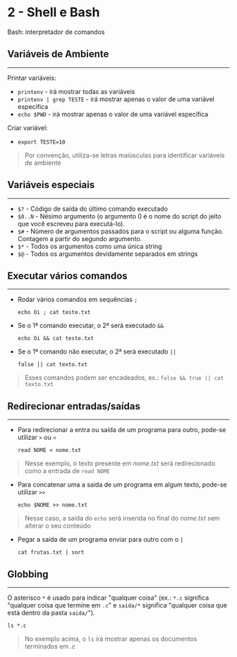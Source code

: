 # 2 - Shell e Bash

Bash: interpretador de comandos

## Variáveis de Ambiente

---

Printar variáveis: 

- `printenv` - irá mostrar todas as variáveis
- `printenv | grep TESTE` - irá mostrar apenas o valor de uma variável especifica
- `echo $PWD` - irá mostrar apenas o valor de uma variável especifica

Criar variável:

- `export TESTE=10`

> Por convenção, utiliza-se letras maiúsculas para identificar variáveis de ambiente
> 

## Variáveis especiais

---

- `$?` - Código de saída do último comando executado
- `$0..N` - Nésimo argumento (o argumento 0 é o nome do script do jeito que você escreveu para executá-lo).
- `$#` - Número de argumentos passados para o script ou alguma função. Contagem a partir do segundo argumento.
- `$*` - Todos os argumentos como uma única string
- `$@` - Todos os argumentos devidamente separados em strings

## Executar vários comandos

---

- Rodar vários comandos em sequências  `;`
    
    `echo Oi ; cat teste.txt`
    
- Se o 1ª comando executar, o  2ª será executado `&&`
    
    `echo Oi && cat teste.txt`
    
- Se o 1ª comando não executar, o 2ª será executado `||`
    
    `false || cat texto.txt`
    

> Esses comandos podem ser encadeados, ex.: `false && true || cat texto.txt`
> 

## Redirecionar entradas/saídas

---

- Para redirecionar a entra ou saída de um programa para outro, pode-se utilizar `>` ou `<`
    
    `read NOME < nome.txt`
    

> Nesse exemplo, o texto presente em *nome.txt* será redirecionado como a entrada de `read NOME`
> 
- Para concatenar uma a saída de um programa em algum texto, pode-se utilizar `>>`
    
    `echo $NOME >> nome.txt`
    

> Nesse caso, a saída do `echo` será inserida no final do *nome.txt* sem alterar o seu conteúdo
> 
- Pegar a saída de um programa enviar para outro com o `|`
    
    `cat frutas.txt | sort`
    

## ****Globbing****

---

O asterisco `*` é usado para indicar "qualquer coisa" (ex.: `*.c` significa "qualquer coisa que termine em `.c`"  e `saida/*` significa "qualquer coisa que está dentro da pasta `saida/`").

`ls *.c` 

> No exemplo acima, o `ls` irá mostrar apenas os documentos terminados em *.c*
>

